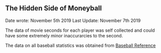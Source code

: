 ## The Hidden Side of Moneyball

Date wrote: November 5th 2019
Last Update: November 7th 2019

The data of movie seconds for each player was self collected and could have some extremely minor inaccurarcies to the second. 

The data on all baseball statistics was obtained from [Baseball Reference](https://www.baseball-reference.com/teams/OAK/2002.shtml)

